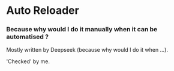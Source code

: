 # Auto Reloader
### Because why would I do it manually when it can be automatised ?

Mostly written by Deepseek (because why would I do it when ...).

'Checked' by me.